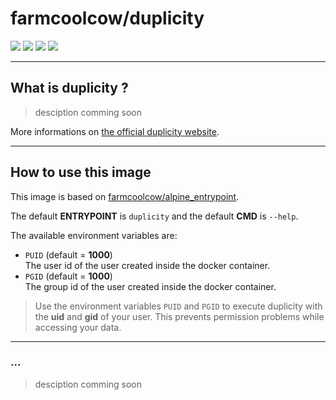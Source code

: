 # farmcoolcow/duplicity 
![](https://images.microbadger.com/badges/version/farmcoolcow/duplicity.svg) ![](https://images.microbadger.com/badges/commit/farmcoolcow/duplicity.svg) ![](https://images.microbadger.com/badges/image/farmcoolcow/duplicity.svg) ![](https://images.microbadger.com/badges/license/farmcoolcow/duplicity.svg)

---

## What is duplicity ?

> desciption comming soon

More informations on [the official duplicity website](http://duplicity.nongnu.org/).

---

## How to use this image

This image is based on [farmcoolcow/alpine_entrypoint](https://hub.docker.com/r/farmcoolcow/alpine_entrypoint/).

The default **ENTRYPOINT** is ```duplicity``` and the default **CMD** is ```--help```.

The available environment variables are:
  * ```PUID``` (default = **1000**)  
    The user id of the user created inside the docker container.
  * ```PGID``` (default = **1000**)  
    The group id of the user created inside the docker container.

  > Use the environment variables ```PUID``` and ```PGID``` to execute duplicity with the **uid** and **gid** of your user. This prevents permission problems while accessing your data.

---

### ...

> desciption comming soon

